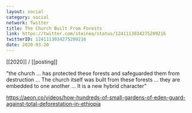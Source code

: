 ```yaml
---
layout: social
category: social
network: Twitter
title: The Church Built From Forests
link: https://twitter.com/steinea/status/1241113034275209216
twitterID: 1241113034275209216
date: 2020-03-20
---
```


[[2020]] / [[posting]]

"the church ... has protected these forests and safeguarded them from destruction ...  The church itself was built from these forests ... they are embedded to one another ... It is a new hybrid character"

<https://aeon.co/videos/how-hundreds-of-small-gardens-of-eden-guard-against-total-deforestation-in-ethiopia>
